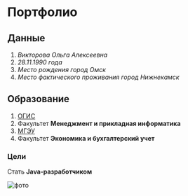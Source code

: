 # Портфолио

## Данные

1. *Викторова Ольга Алексеевна*
2. *28.11.1990 года*
3. *Место рождения город Омск*
4. *Место фактического проживания город Нижнекамск*

## Образование 
1. [ОГИС](https://www.omgtu.ru/)
2. Факультет **Менеджмент и прикладная информатика**
3. [МГЭУ](https://mgei.ru/)
4. Факультет **Экономика и бухгалтерский учет**


### Цели

Стать **Java-разработчиком**


![фото](https://raw.githubusercontent.com/OlgaVi90/Portfolio-2/refs/heads/main/photo_2024-12-14_13-19-21%20(2).jpg)
